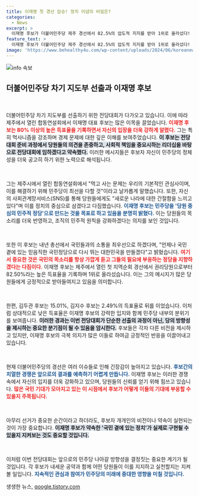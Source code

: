 ```yaml
---
title: 이재명 첫 경선 압승! 정치 이념의 비밀은?
categories:
  - News
excerpt: >
  이재명 후보가 더불어민주당 제주 경선에서 82.5%의 압도적 지지를 받아 1위로 올라섰다! 그는 먹사니즘을 중심으로 민주당을 강화하겠다고 선언하며, 국민 곁의 믿음직한 정당을 만들겠다고 다짐했다.
feature_text: >
  이재명 후보가 더불어민주당 제주 경선에서 82.5%의 압도적 지지를 받아 1위로 올라섰다! 그는 먹사니즘을 중심으로 민주당을 강화하겠다고 선언하며, 국민 곁의 믿음직한 정당을 만들겠다고 다짐했다.
image: 'https://www.behealthy4u.com/wp-content/uploads/2024/06/koreanews.jpg'
---
```


<p><img src="https://www.behealthy4u.com/wp-content/uploads/2024/06/koreanews.jpg" alt="info 속보" /></p>

<h2 data-ke-size="size26">더불어민주당 차기 지도부 선출과 이재명 후보</h2>

<p data-ke-size="size16">&nbsp;</p>

<p>더불어민주당 차기 지도부를 선출하기 위한 전당대회가 다가오고 있습니다. 이에 따라 제주에서 열린 합동연설회에서 이재명 대표 후보는 많은 이목을 끌었습니다. <b><span style="color: #ee2323;">이재명 후보는 80% 이상의 높은 득표율을 기록하면서 자신의 입장을 더욱 강하게 알렸다.</span></b> 그는 특히 먹사니즘을 강조하며 경제 문제에 대한 깊은 이해를 보여주었습니다. <b><span style="background-color: #21538527;">이 후보는 전당대회 준비 과정에서 당원들의 의견을 존중하고, 사회적 책임을 중요시하는 리더십을 바탕으로 전당대회에 임하겠다고 약속했다.</span></b> 이러한 메시지들은 후보자 자신이 민주당의 정체성을 더욱 공고히 하기 위한 노력으로 해석됩니다.</p>

<p data-ke-size="size16">&nbsp;</p>

<p>그는 제주시에서 열린 합동연설회에서 "먹고 사는 문제는 우리의 기본적인 관심사이며, 이를 해결하기 위해 민주당이 최선을 다할 것"이라고 날카롭게 말했습니다. 또한, 자신의 사회관계망서비스(SNS)를 통해 당원들에게도 "새로운 나라에 대한 간절함을 느끼고 있다"며 이를 정치의 중심으로 삼겠다고 다짐했습니다. <b><span style="color: #1a5490;">이재명 후보는 민주당을 '당원 중심의 민주적 정당'으로 만드는 것을 목표로 하고 있음을 분명히 밝혔다.</span></b> 이는 당원들의 목소리를 더욱 반영하고, 조직의 민주적 원칙을 강화하겠다는 의지를 보인 것입니다.</p>

<p data-ke-size="size16">&nbsp;</p>

<p>또한 이 후보는 내년 총선에서 국민들과의 소통을 최우선으로 하겠다며, "언제나 국민 곁에 있는 믿음직한 국민정당으로 다시 뛰는 대한민국을 만들겠다"고 밝혔습니다. <b><span style="color: #ee2323;">여기서 중요한 것은 국민의 목소리를 항상 가깝게 듣고 그들의 필요에 부응하는 정당을 지향하겠다는 다짐이다.</span></b> 이재명 후보는 제주에서 열린 첫 지역순회 경선에서 권리당원으로부터 82.50%라는 높은 득표율을 기록하며 1위로 올라섰습니다. 이는 그의 메시지가 많은 당원들에게 긍정적으로 받아들여지고 있음을 의미합니다.</p>

<p data-ke-size="size16">&nbsp;</p>

<p>한편, 김두관 후보는 15.01%, 김지수 후보는 2.49%의 득표율로 뒤를 이었습니다. 이처럼 상대적으로 낮은 득표율은 이재명 후보의 강력한 입지와 함께 민주당 내부의 분위기를 보여줍니다. <b><span style="background-color: #21538527;">이러한 경과는 이번 전당대회가 단순한 선출의 과정이 아닌, 당의 방향성을 제시하는 중요한 분기점이 될 수 있음을 암시한다.</span></b> 후보들은 각자 다른 비전을 제시하고 있지만, 이재명 후보의 극복 의지가 많은 이들로 하여금 긍정적인 반응을 이끌어내고 있습니다.</p>

<p data-ke-size="size16">&nbsp;</p>

<p>현재 더불어민주당의 경선은 여러 이슈들로 인해 긴장감이 높아지고 있습니다. <b><span style="color: #1a5490;">후보간의 치열한 경쟁은 앞으로의 결과를 예측하기 어렵게 만듭니다.</span></b> 이재명 후보는 이러한 경쟁 속에서 자신의 입지를 더욱 강화하고 있으며, 당원들의 신뢰를 얻기 위해 힘쓰고 있습니다. <b><span style="color: #ee2323;">많은 국민 기대가 모아지고 있는 이 시점에서 후보가 어떻게 이들의 기대에 부응할 수 있을지 주목됩니다.</span></b></p>

<p data-ke-size="size16">&nbsp;</p>

<p>아무리 선거가 중요한 순간이라고 하더라도, 후보자 개개인의 비전이나 약속이 실현되는 것이 가장 중요합니다. <b><span style="background-color: #21538527;">이재명 후보가 약속한 '국민 곁에 있는 정치'가 실제로 구현될 수 있을지 지켜보는 것도 중요할 것입니다.</span></b> </p>

<p data-ke-size="size16">&nbsp;</p>

<p>이처럼 이번 전당대회는 앞으로의 민주당 나아갈 방향성을 결정짓는 중요한 계기가 될 것입니다. 각 후보가 내세운 공약과 함께 어떤 당원들이 이를 지지하고 실천할지는 지켜볼 일입니다. <b><span style="color: #1a5490;">지속적인 관심과 참여가 민주당의 미래에 중대한 영향을 미칠 것입니다.</span></b></p>
생생한 뉴스, <a href="https://qoogle.tistory.com" rel="dofollow">qoogle.tistory.com</a>


